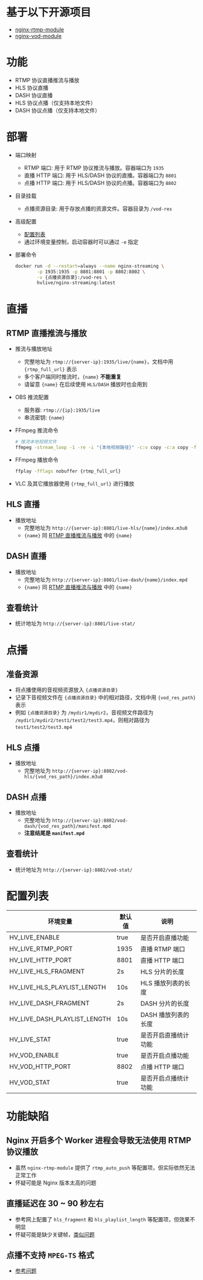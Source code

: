# 基于以下开源项目

- [nginx-rtmp-module](https://github.com/arut/nginx-rtmp-module)
- [nginx-vod-module](https://github.com/kaltura/nginx-vod-module)

# 功能

- RTMP 协议直播推流与播放
- HLS 协议直播
- DASH 协议直播
- HLS 协议点播（仅支持本地文件）
- DASH 协议点播（仅支持本地文件）

# 部署

- 端口映射

  - RTMP 端口: 用于 RTMP 协议推流与播放。容器端口为 `1935`
  - 直播 HTTP 端口: 用于 HLS/DASH 协议的直播。容器端口为 `8801`
  - 点播 HTTP 端口: 用于 HLS/DASH 协议的点播。容器端口为 `8802`

- 目录挂载

  - 点播资源目录: 用于存放点播的资源文件。容器目录为 `/vod-res`

- 高级配置

  - [配置列表](#配置列表)
  - 通过环境变量控制，启动容器时可以通过 `-e` 指定

- 部署命令

  ```bash
  docker run -d --restart=always --name nginx-streaming \
          -p 1935:1935 -p 8801:8801 -p 8802:8802 \
          -v {点播资源目录}:/vod-res \
          hvlive/nginx-streaming:latest
  ```

# 直播

## RTMP 直播推流与播放

- 推流与播放地址

  - 完整地址为 `rtmp://{server-ip}:1935/live/{name}`，文档中用 `{rtmp_full_url}` 表示
  - 多个客户端同时推流时，`{name}` **不能重复**
  - 请留意 `{name}` 在后续使用 `HLS/DASH` 播放时也会用到

- OBS 推流配置

  - 服务器: `rtmp://{ip}:1935/live`
  - 串流密钥: `{name}`

- FFmpeg 推流命令

  ```bash
  # 推流本地视频文件
  ffmpeg -stream_loop -1 -re -i "{本地视频路径}" -c:v copy -c:a copy -f flv {rtmp_full_url}
  ```

- FFmpeg 播放命令

  ```bash
  ffplay -fflags nobuffer {rtmp_full_url}
  ```

- VLC 及其它播放器使用 `{rtmp_full_url}` 进行播放

## HLS 直播

- 播放地址
  - 完整地址为 `http://{server-ip}:8801/live-hls/{name}/index.m3u8`
  - `{name}` 同 [RTMP 直播推流与播放](#rtmp-直播推流与播放) 中的 `{name}`

## DASH 直播

- 播放地址
  - 完整地址为 `http://{server-ip}:8801/live-dash/{name}/index.mpd`
  - `{name}` 同 [RTMP 直播推流与播放](#rtmp-直播推流与播放) 中的 `{name}`

## 查看统计

- 统计地址为 `http://{server-ip}:8801/live-stat/`

# 点播

## 准备资源

- 将点播使用的音视频资源放入 `{点播资源目录}`
- 记录下音视频文件在 `{点播资源目录}` 中的相对路径，文档中用 `{vod_res_path}` 表示
- 例如 `{点播资源目录}` 为 `/mydir1/mydir2`，音视频文件路径为 `/mydir1/mydir2/test1/test2/test3.mp4`，则相对路径为 `test1/test2/test3.mp4`

## HLS 点播

- 播放地址
  - 完整地址为 `http://{server-ip}:8802/vod-hls/{vod_res_path}/index.m3u8`

## DASH 点播

- 播放地址
  - 完整地址为 `http://{server-ip}:8802/vod-dash/{vod_res_path}/manifest.mpd`
  - **注意结尾是 `manifest.mpd`**

## 查看统计

- 统计地址为 `http://{server-ip}:8802/vod-stat/`

# 配置列表

| 环境变量                     | 默认值 | 说明                 |
| ---------------------------- | ------ | -------------------- |
| HV_LIVE_ENABLE               | true   | 是否开启直播功能     |
| HV_LIVE_RTMP_PORT            | 1935   | 直播 RTMP 端口       |
| HV_LIVE_HTTP_PORT            | 8801   | 直播 HTTP 端口       |
| HV_LIVE_HLS_FRAGMENT         | 2s     | HLS 分片的长度       |
| HV_LIVE_HLS_PLAYLIST_LENGTH  | 10s    | HLS 播放列表的长度   |
| HV_LIVE_DASH_FRAGMENT        | 2s     | DASH 分片的长度      |
| HV_LIVE_DASH_PLAYLIST_LENGTH | 10s    | DASH 播放列表的长度  |
| HV_LIVE_STAT                 | true   | 是否开启直播统计功能 |
| HV_VOD_ENABLE                | true   | 是否开启点播功能     |
| HV_VOD_HTTP_PORT             | 8802   | 点播 HTTP 端口       |
| HV_VOD_STAT                  | true   | 是否开启点播统计功能 |

# 功能缺陷

## Nginx 开启多个 Worker 进程会导致无法使用 RTMP 协议播放
- 虽然 `nginx-rtmp-module` 提供了 `rtmp_auto_push` 等配置项，但实际依然无法正常工作
- 怀疑可能是 Nginx 版本太高的问题

## 直播延迟在 30 ~ 90 秒左右
- 参考网上配置了 `hls_fragment` 和 `hls_playlist_length` 等配置项，但效果不明显
- 怀疑可能是缺少关键帧，[类似问题](https://github.com/arut/nginx-rtmp-module/issues/1026#issuecomment-302059909)

## 点播不支持 `MPEG-TS` 格式
- [参考问题](https://github.com/kaltura/nginx-vod-module/issues/1036)

